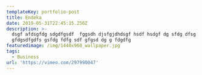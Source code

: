 ```yaml
---
templateKey: portfolio-post
title: Endeka
date: 2019-05-31T22:45:15.256Z
description: >-
  dsgf afdsgfdg sdgdfgsdf  fggsdh djsfgjdhdsgf hsdf hsdgf dg sfdg dfsg sfgds  ds
  gfdgsdfgdfs gsfdg fdfg sdf gfgsd dg g fdgdfg
featuredimage: /img/1440x960_wallpaper.jpg
tags:
  - Business
url: 'https://vimeo.com/297990047'
---
```


